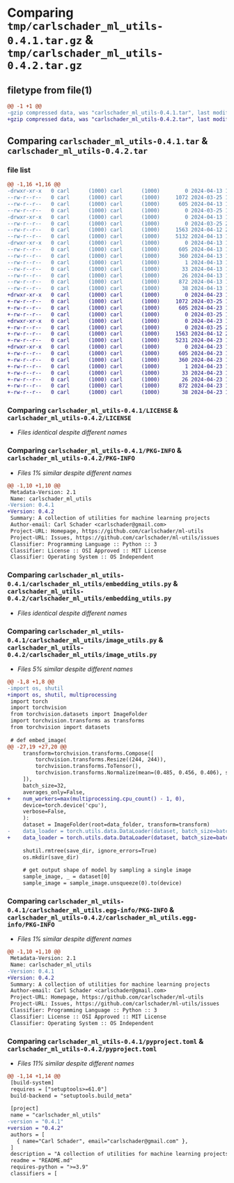 # Comparing `tmp/carlschader_ml_utils-0.4.1.tar.gz` & `tmp/carlschader_ml_utils-0.4.2.tar.gz`

## filetype from file(1)

```diff
@@ -1 +1 @@
-gzip compressed data, was "carlschader_ml_utils-0.4.1.tar", last modified: Sat Apr 13 15:02:29 2024, max compression
+gzip compressed data, was "carlschader_ml_utils-0.4.2.tar", last modified: Tue Apr 23 18:48:35 2024, max compression
```

## Comparing `carlschader_ml_utils-0.4.1.tar` & `carlschader_ml_utils-0.4.2.tar`

### file list

```diff
@@ -1,16 +1,16 @@
-drwxr-xr-x   0 carl      (1000) carl      (1000)        0 2024-04-13 15:02:29.432218 carlschader_ml_utils-0.4.1/
--rw-r--r--   0 carl      (1000) carl      (1000)     1072 2024-03-25 18:47:30.000000 carlschader_ml_utils-0.4.1/LICENSE
--rw-r--r--   0 carl      (1000) carl      (1000)      605 2024-04-13 15:02:29.432218 carlschader_ml_utils-0.4.1/PKG-INFO
--rw-r--r--   0 carl      (1000) carl      (1000)        0 2024-03-25 18:48:53.000000 carlschader_ml_utils-0.4.1/README.md
-drwxr-xr-x   0 carl      (1000) carl      (1000)        0 2024-04-13 15:02:29.432218 carlschader_ml_utils-0.4.1/carlschader_ml_utils/
--rw-r--r--   0 carl      (1000) carl      (1000)        0 2024-03-25 20:37:15.000000 carlschader_ml_utils-0.4.1/carlschader_ml_utils/__init__.py
--rw-r--r--   0 carl      (1000) carl      (1000)     1563 2024-04-12 22:16:57.000000 carlschader_ml_utils-0.4.1/carlschader_ml_utils/embedding_utils.py
--rw-r--r--   0 carl      (1000) carl      (1000)     5132 2024-04-13 15:02:18.000000 carlschader_ml_utils-0.4.1/carlschader_ml_utils/image_utils.py
-drwxr-xr-x   0 carl      (1000) carl      (1000)        0 2024-04-13 15:02:29.432218 carlschader_ml_utils-0.4.1/carlschader_ml_utils.egg-info/
--rw-r--r--   0 carl      (1000) carl      (1000)      605 2024-04-13 15:02:29.000000 carlschader_ml_utils-0.4.1/carlschader_ml_utils.egg-info/PKG-INFO
--rw-r--r--   0 carl      (1000) carl      (1000)      360 2024-04-13 15:02:29.000000 carlschader_ml_utils-0.4.1/carlschader_ml_utils.egg-info/SOURCES.txt
--rw-r--r--   0 carl      (1000) carl      (1000)        1 2024-04-13 15:02:29.000000 carlschader_ml_utils-0.4.1/carlschader_ml_utils.egg-info/dependency_links.txt
--rw-r--r--   0 carl      (1000) carl      (1000)       33 2024-04-13 15:02:29.000000 carlschader_ml_utils-0.4.1/carlschader_ml_utils.egg-info/requires.txt
--rw-r--r--   0 carl      (1000) carl      (1000)       26 2024-04-13 15:02:29.000000 carlschader_ml_utils-0.4.1/carlschader_ml_utils.egg-info/top_level.txt
--rw-r--r--   0 carl      (1000) carl      (1000)      872 2024-04-13 15:02:18.000000 carlschader_ml_utils-0.4.1/pyproject.toml
--rw-r--r--   0 carl      (1000) carl      (1000)       38 2024-04-13 15:02:29.432218 carlschader_ml_utils-0.4.1/setup.cfg
+drwxr-xr-x   0 carl      (1000) carl      (1000)        0 2024-04-23 18:48:35.189609 carlschader_ml_utils-0.4.2/
+-rw-r--r--   0 carl      (1000) carl      (1000)     1072 2024-03-25 18:47:30.000000 carlschader_ml_utils-0.4.2/LICENSE
+-rw-r--r--   0 carl      (1000) carl      (1000)      605 2024-04-23 18:48:35.189609 carlschader_ml_utils-0.4.2/PKG-INFO
+-rw-r--r--   0 carl      (1000) carl      (1000)        0 2024-03-25 18:48:53.000000 carlschader_ml_utils-0.4.2/README.md
+drwxr-xr-x   0 carl      (1000) carl      (1000)        0 2024-04-23 18:48:35.186276 carlschader_ml_utils-0.4.2/carlschader_ml_utils/
+-rw-r--r--   0 carl      (1000) carl      (1000)        0 2024-03-25 20:37:15.000000 carlschader_ml_utils-0.4.2/carlschader_ml_utils/__init__.py
+-rw-r--r--   0 carl      (1000) carl      (1000)     1563 2024-04-12 22:16:57.000000 carlschader_ml_utils-0.4.2/carlschader_ml_utils/embedding_utils.py
+-rw-r--r--   0 carl      (1000) carl      (1000)     5231 2024-04-23 18:47:38.000000 carlschader_ml_utils-0.4.2/carlschader_ml_utils/image_utils.py
+drwxr-xr-x   0 carl      (1000) carl      (1000)        0 2024-04-23 18:48:35.189609 carlschader_ml_utils-0.4.2/carlschader_ml_utils.egg-info/
+-rw-r--r--   0 carl      (1000) carl      (1000)      605 2024-04-23 18:48:35.000000 carlschader_ml_utils-0.4.2/carlschader_ml_utils.egg-info/PKG-INFO
+-rw-r--r--   0 carl      (1000) carl      (1000)      360 2024-04-23 18:48:35.000000 carlschader_ml_utils-0.4.2/carlschader_ml_utils.egg-info/SOURCES.txt
+-rw-r--r--   0 carl      (1000) carl      (1000)        1 2024-04-23 18:48:35.000000 carlschader_ml_utils-0.4.2/carlschader_ml_utils.egg-info/dependency_links.txt
+-rw-r--r--   0 carl      (1000) carl      (1000)       33 2024-04-23 18:48:35.000000 carlschader_ml_utils-0.4.2/carlschader_ml_utils.egg-info/requires.txt
+-rw-r--r--   0 carl      (1000) carl      (1000)       26 2024-04-23 18:48:35.000000 carlschader_ml_utils-0.4.2/carlschader_ml_utils.egg-info/top_level.txt
+-rw-r--r--   0 carl      (1000) carl      (1000)      872 2024-04-23 18:48:03.000000 carlschader_ml_utils-0.4.2/pyproject.toml
+-rw-r--r--   0 carl      (1000) carl      (1000)       38 2024-04-23 18:48:35.189609 carlschader_ml_utils-0.4.2/setup.cfg
```

### Comparing `carlschader_ml_utils-0.4.1/LICENSE` & `carlschader_ml_utils-0.4.2/LICENSE`

 * *Files identical despite different names*

### Comparing `carlschader_ml_utils-0.4.1/PKG-INFO` & `carlschader_ml_utils-0.4.2/PKG-INFO`

 * *Files 1% similar despite different names*

```diff
@@ -1,10 +1,10 @@
 Metadata-Version: 2.1
 Name: carlschader_ml_utils
-Version: 0.4.1
+Version: 0.4.2
 Summary: A collection of utilities for machine learning projects
 Author-email: Carl Schader <carlschader@gmail.com>
 Project-URL: Homepage, https://github.com/carlschader/ml-utils
 Project-URL: Issues, https://github.com/carlschader/ml-utils/issues
 Classifier: Programming Language :: Python :: 3
 Classifier: License :: OSI Approved :: MIT License
 Classifier: Operating System :: OS Independent
```

### Comparing `carlschader_ml_utils-0.4.1/carlschader_ml_utils/embedding_utils.py` & `carlschader_ml_utils-0.4.2/carlschader_ml_utils/embedding_utils.py`

 * *Files identical despite different names*

### Comparing `carlschader_ml_utils-0.4.1/carlschader_ml_utils/image_utils.py` & `carlschader_ml_utils-0.4.2/carlschader_ml_utils/image_utils.py`

 * *Files 5% similar despite different names*

```diff
@@ -1,8 +1,8 @@
-import os, shutil
+import os, shutil, multiprocessing
 import torch
 import torchvision
 from torchvision.datasets import ImageFolder
 import torchvision.transforms as transforms
 from torchvision import datasets
 
 # def embed_image(
@@ -27,19 +27,20 @@
     transform=torchvision.transforms.Compose([
         torchvision.transforms.Resize((244, 244)),
         torchvision.transforms.ToTensor(),
         torchvision.transforms.Normalize(mean=(0.485, 0.456, 0.406), std=(0.229, 0.224, 0.225))
     ]),
     batch_size=32,
     averages_only=False,
+    num_workers=max(multiprocessing.cpu_count() - 1, 0),
     device=torch.device('cpu'),
     verbose=False,
     ):
     dataset = ImageFolder(root=data_folder, transform=transform)
-    data_loader = torch.utils.data.DataLoader(dataset, batch_size=batch_size, shuffle=False)
+    data_loader = torch.utils.data.DataLoader(dataset, batch_size=batch_size, num_workers=num_workers, shuffle=False)
     
     shutil.rmtree(save_dir, ignore_errors=True)
     os.mkdir(save_dir)
 
     # get output shape of model by sampling a single image
     sample_image, _ = dataset[0]
     sample_image = sample_image.unsqueeze(0).to(device)
```

### Comparing `carlschader_ml_utils-0.4.1/carlschader_ml_utils.egg-info/PKG-INFO` & `carlschader_ml_utils-0.4.2/carlschader_ml_utils.egg-info/PKG-INFO`

 * *Files 1% similar despite different names*

```diff
@@ -1,10 +1,10 @@
 Metadata-Version: 2.1
 Name: carlschader_ml_utils
-Version: 0.4.1
+Version: 0.4.2
 Summary: A collection of utilities for machine learning projects
 Author-email: Carl Schader <carlschader@gmail.com>
 Project-URL: Homepage, https://github.com/carlschader/ml-utils
 Project-URL: Issues, https://github.com/carlschader/ml-utils/issues
 Classifier: Programming Language :: Python :: 3
 Classifier: License :: OSI Approved :: MIT License
 Classifier: Operating System :: OS Independent
```

### Comparing `carlschader_ml_utils-0.4.1/pyproject.toml` & `carlschader_ml_utils-0.4.2/pyproject.toml`

 * *Files 11% similar despite different names*

```diff
@@ -1,14 +1,14 @@
 [build-system]
 requires = ["setuptools>=61.0"]
 build-backend = "setuptools.build_meta"
 
 [project]
 name = "carlschader_ml_utils"
-version = "0.4.1"
+version = "0.4.2"
 authors = [
   { name="Carl Schader", email="carlschader@gmail.com" },
 ]
 description = "A collection of utilities for machine learning projects"
 readme = "README.md"
 requires-python = ">=3.9"
 classifiers = [
```

